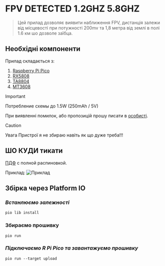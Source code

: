# FPV DETECTED 1.2GHZ 5.8GHZ
> Цей прилад дозволяє виявити наближення FPV, дистанція залежи від місцевості при потужності 200mv та 1,8 метра від землі в полі 1.6 км шо дозволе заїбца. 

## Необхідні компоненти
Прилад складається з:
1.	[Raspberry Pi Pico](https://www.aliexpress.com/item/1005005714757487.html)
2.	[RX5808](https://www.aliexpress.com/item/1005006706936487.html)
3.	[TA8804](https://www.olx.ua/d/uk/obyavlenie/vdeopriymach-tv-tyuner-ta8804f-1-2-1-3-1-5ggts-vrx-920-1680mgts-IDWtqF1.html)
4.	[MT3608](https://www.aliexpress.com/item/1005006334953525.html)

> [!IMPORTANT]
> Потребление схемы до 1.5W (250mAh / 5V)

При виявленні помилок, або пропозицій прошу писати в [особисті](https://t.me/ed_ryb1).
> [!CAUTION]
> Увага Пристрої я не збираю навіть як що дуже треба!!!

## ШО КУДИ тикати
[ПДФ](https://github.com/edwardrybka/FPV_DETECTED_1.2_5.8GHZ/blob/main/FPV_DETECTED.pdf) с полной распиновкой.

Приклад:
![Приклад](/photo_1.jpg)


## **Збірка через Platform IO**

### ***Встанлюємо залежності***
``` pio lib install ```

### **Збираємо прошивку**
``` pio run ```

### ***Підключаємо R Pi Pico та завантажуємо прошивку***
``` pio run --target upload ```
